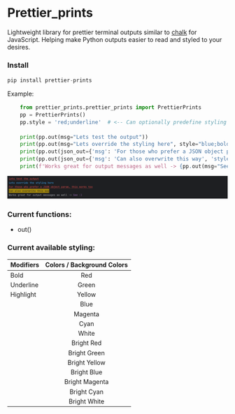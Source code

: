 # Prettier_prints

Lightweight library for prettier terminal outputs similar to [chalk](https://github.com/chalk/chalk) for JavaScript. 
Helping make Python outputs easier to read and styled to your desires.

### Install
```python
pip install prettier-prints
```

Example:
```python
    from prettier_prints.prettier_prints import PrettierPrints
    pp = PrettierPrints()
    pp.style = 'red;underline'  # <-- Can optionally predefine styling and can be overwritten

    print(pp.out(msg="Lets test the output"))
    print(pp.out(msg="Lets override the styling here", style="blue;bold"))
    print(pp.out(json_out={'msg': 'For those who prefer a JSON object param, this works too'}))
    print(pp.out(json_out={'msg': 'Can also overwrite this way', 'style': 'yellow;highlight'}))
    print(f'Works great for output messages as well -> {pp.out(msg="See :)", style="magenta")}')
```
![output image](https://github.com/PhantomLeak/prettier_prints/blob/main/print_output.png?raw=true)

### Current functions:
 - out()

### Current available styling:
| Modifiers | Colors / Background Colors |    
|:----------|:--------------------------:|
| Bold      |            Red             |
| Underline |           Green            | 
| Highlight |           Yellow           |
|           |            Blue            |
|           |          Magenta           |
|           |            Cyan            |
|           |           White            |
|           |         Bright Red         |
|           |        Bright Green        |
|           |       Bright Yellow        |
|           |        Bright Blue         |
|           |       Bright Magenta       |
|           |        Bright Cyan         |
|           |        Bright White        |

